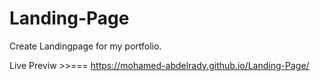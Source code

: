 # Landing-Page
Create Landingpage for my portfolio.

Live Previw >>=== https://mohamed-abdelrady.github.io/Landing-Page/
